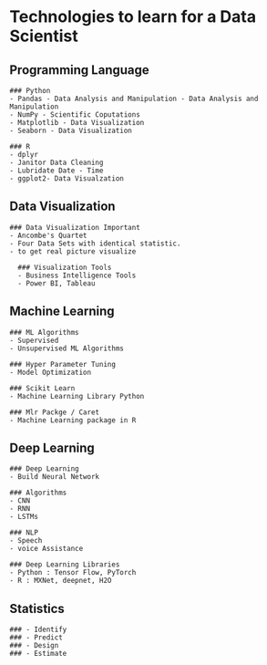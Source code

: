 # Technologies to learn for a Data Scientist

## Programming Language
```
### Python
- Pandas - Data Analysis and Manipulation - Data Analysis and Manipulation
- NumPy - Scientific Coputations  
- Matplotlib - Data Visualization
- Seaborn - Data Visualization

### R
- dplyr
- Janitor Data Cleaning
- Lubridate Date - Time
- ggplot2- Data Visualzation

```
## Data Visualization
```
### Data Visualization Important
- Ancombe's Quartet
- Four Data Sets with identical statistic.
- to get real picture visualize

  ### Visualization Tools
  - Business Intelligence Tools
  - Power BI, Tableau
```

## Machine Learning
 ```
### ML Algorithms
- Supervised
- Unsupervised ML Algorithms

### Hyper Parameter Tuning
- Model Optimization
    
### Scikit Learn
- Machine Learning Library Python
  
### Mlr Packge / Caret
- Machine Learning package in R
```
## Deep Learning
```
### Deep Learning
- Build Neural Network

### Algorithms
- CNN
- RNN
- LSTMs

### NLP
- Speech
- voice Assistance

### Deep Learning Libraries
- Python : Tensor Flow, PyTorch
- R : MXNet, deepnet, H2O

```
## Statistics
```
### - Identify 
### - Predict
### - Design
### - Estimate
```
    
